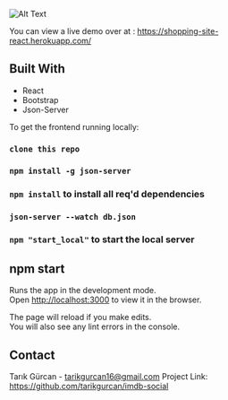 ![Alt Text](https://media.giphy.com/media/PrAHeQxv4u6hxXtoBb/giphy.gif?cid=790b7611091794a148c5283307980fcde897ad1e0a9c8135&rid=giphy.gif&ct=g)

You can view a live demo over at : https://shopping-site-react.herokuapp.com/


## Built With

- React
- Bootstrap
- Json-Server


To get the frontend running locally:

### `clone this repo`
### `npm install -g json-server`
### `npm install` to install all req'd dependencies
### `json-server --watch db.json`
### `npm "start_local"` to start the local server

## npm start

Runs the app in the development mode.\
Open [http://localhost:3000](http://localhost:3000) to view it in the browser.

The page will reload if you make edits.\
You will also see any lint errors in the console.

## Contact

Tarık Gürcan - tarikgurcan16@gmail.com
Project Link: https://github.com/tarikgurcan/imdb-social

